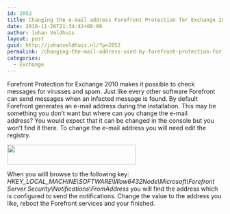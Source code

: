 ```yaml
---
id: 2052
title: Changing the e-mail address Forefront Protection for Exchange 2010 uses
date: 2010-11-26T21:34:42+00:00
author: Johan Veldhuis
layout: post
guid: http://johanveldhuis.nl/?p=2052
permalink: /changing-the-mail-address-used-by-forefront-protection-for-exchange-2010/
categories:
  - Exchange
---
```

Forefront Protection for Exchange 2010 makes it possible to check messages for virusses and spam. Just like every other software Forefront can send messages when an infected message is found. By default Forefront generates an e-mail address during the installation. This may be something you don&#8217;t want but where can you change the e-mail address? You would expect that it can be changed in the console but you won&#8217;t find it there. To change the e-mail address you will need edit the registry.

[<img class="alignnone size-medium wp-image-2057" title="ForeFront Registry" src="https://i2.wp.com/johanveldhuis.nl/wp-content/uploads/2010/11/ForeFront-Registry-300x46.jpg?resize=300%2C46" alt="" width="300" height="46" srcset="https://i0.wp.com/johanveldhuis.nl/wp-content/uploads/2010/11/ForeFront-Registry.jpg?resize=300%2C46&ssl=1 300w, https://i0.wp.com/johanveldhuis.nl/wp-content/uploads/2010/11/ForeFront-Registry.jpg?w=480&ssl=1 480w" sizes="(max-width: 300px) 100vw, 300px" data-recalc-dims="1" />](https://i0.wp.com/johanveldhuis.nl/wp-content/uploads/2010/11/ForeFront-Registry.jpg)

When you willl browse to the following key: _HKEY\_LOCAL\_MACHINE\SOFTWARE\Wow6432Node\Microsoft\Forefront Server Security\Notifications\FromAddress_ you will find the address which is configured to send the notifications. Change the value to the address you like, reboot the Forefront services and your finished.